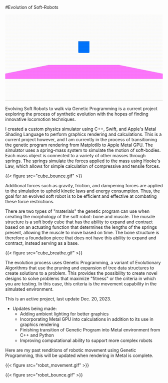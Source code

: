 #Evolution of Soft-Robots

![MSL](MSL_PS.gif?raw=true "Title")

Evolving Soft Robots to walk via Genetic Programming is a current project exploring the process of synthetic evolution with the hopes of finding innovative locomotion techniques. 

I created a custom physics simulator using C++, Swift, and Apple's Metal Shading Language to perform graphics rendering and calculations. This is a current project however, and I am currently in the process of transitioning the genetic program rendering from Matplotlib to Apple Metal GPU. The simulator uses a spring-mass system to simulate the motion of soft-bodies. Each mass object is connected to a variety of other masses through springs. The springs simulate the forces applied to the mass using Hooke's Law, which allows for simple calculation of compressive and tensile forces.

{{< figure src="cube_bounce.gif" >}}

Additional forces such as gravity, friction, and dampening forces are applied to the simulation to uphold kinetic laws and energy consumption. Thus, the goal for an evolved soft robot is to be efficient and effective at combating these force restrictions.

There are two types of "materials" the genetic program can use when creating the morphology of the soft robot: bone and muscle. The muscle structure is a soft body cube that has the ability to expand and contract based on an actuating function that determines the lengths of the springs present, allowing the muscle to move based on time. The bone structure is therefore a foundation piece that does not have this ability to expand and contract, instead serving as a base.

{{< figure src="cube_breathe.gif" >}}

The evolution process uses Genetic Programming, a variant of Evolutionary Algorithms that use the pruning and expansion of tree data structures to create solutions to a problem. This provides the possibility to create novel designs to solve problems that maximize "fitness" or the criteria in which you are testing. In this case, this criteria is the movement capability in the simulated environment.

This is an active project, last update Dec. 20, 2023.

- Updates being made:
  - Adding ambient lighting for better graphics
  - Incorporating Metal GPU into calculations in addition to its use in graphics rendering
  - Finishing transition of Genetic Program into Metal environment from C++ and Python
  - Improving computational ability to support more complex robots

Here are my past renditions of robotic movement using Genetic Programming, this will be updated when rendering in Metal is complete.

{{< figure src="robot_movement.gif" >}}

{{< figure src="robot_bounce.gif" >}}

